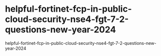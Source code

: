# helpful-fortinet-fcp-in-public-cloud-security-nse4-fgt-7-2-questions-new-year-2024
helpful-fortinet-fcp-in-public-cloud-security-nse4-fgt-7-2-questions-new-year-2024
